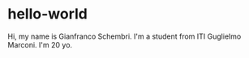# hello-world


Hi, my name is Gianfranco Schembri.
I'm a student from ITI Guglielmo Marconi.
I'm 20 yo.

